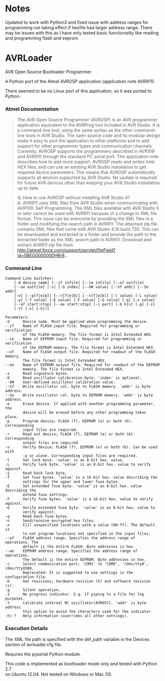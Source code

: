 # Notes
Updated to work with Python3 and fixed issue with address ranges for programming not taking effect if hexfile had larger address range.
There may be issues with this as I have only tested basic functionality like reading and programming flash and eeprom.

# AVRLoader
AVR Open Source Bootloader Programmer  
  
A Python port of the Atmel AVROSP application (application note AVR911).  

There seemed to be no Linux port of this application, so it was ported 
to Python. 
  
### Atmel Documentation  
>   The AVR Open Source Programmer (AVROSP) is an AVR programmer application 
   equivalent to the AVRProg tool included in AVR Studio. It is a 
   command-line tool, using the same syntax as the other command-line tools 
   in AVR Studio. The open source code and its modular design make 
   it easy to port the application to other platforms and to add support 
   for other programmer types and communication channels. Currently, 
   AVROSP supports the programmers described in AVR109 and AVR910 
   through the standard PC serial port. The application note describes how 
   to add more support. AVROSP reads and writes Intel HEX files, and 
   can use an existing AVR Studio installation to get required device 
   parameters. This means that AVROSP automatically supports all 
   devices supported by AVR Studio. No update is required for future AVR 
   devices other than keeping your AVR Studio installation up to date. 
  
>   Q. How to use AVROSP without installing AVR Studio 4?  
>   A. AVR911 uses XML files from AVR Studio when communicating with 
      AVR109: Self Programming. The XML files available with AVR Studio 5 
      or later cannot be used with AVR911 because of a change in XML file 
      format. This issue can be overcome by providing the XML files in a 
      folder and modifying the search path in AVR911. The attached zip file 
      contains XML files that come with AVR Studio 4.19 build 730. This can 
      be downloaded and extracted to a folder and provide the path to the 
      extracted folder as the XML search path in AVR911. Download and extract 
      AVR911 zip file from http://atmel.force.com/support/servlet/fileField?id=0BEG0000000HRr8...  
     
### Command Line  

```  
Command Line Switches:  
    [-d device name] [--if infile] [--ie infile] [--of outfile]  
    [--oe outfile] [-s] [-O index] [--O# value] [--Sf addr] [--Se addr]  
    [-e] [--p[f|e|b]] [--r[f|e|b]] [--v[f|e|b]] [-l value] [-L value]  
    [-y] [-f value] [-E value] [-F value] [-G value] [-q] [-x value]  
    [--af start:stop] [--ae start:stop] [-c port] [-b h|s] [-g] [-z]  
    [-Y] [-n] [-h|?]  

Parameters:  
-d      Device name. Must be applied when programming the device.  
--if    Name of FLASH input file. Required for programming or verification  
        of the FLASH memory. The file format is Intel Extended HEX.  
--ie    Name of EEPROM input file. Required for programming or verification  
        of the EEPROM memory. The file format is Intel Extended HEX.  
--of    Name of FLASH output file. Required for readout of the FLASH memory.  
        The file format is Intel Extended HEX.  
--oe    Name of EEPROM output file. Required for readout of the EEPROM  
        memory. The file format is Intel Extended HEX.  
-s      Read signature bytes.  
-O      Read oscillator calibration byte. 'index' is optional.  
--O#    User-defined oscillator calibration value.  
--Sf    Write oscillator cal. byte to FLASH memory. 'addr' is byte address.  
--Se    Write oscillator cal. byte to EEPROM memory. 'addr' is byte address.  
-e      Erase device. If applied with another programming parameter, the  
        device will be erased before any other programming takes place.  
-p      Program device; FLASH (f), EEPROM (e) or both (b). Corresponding  
        input files are required.  
-r      Read out device; FLASH (f), EEPROM (e) or both (b). Corresponding  
        output files are required  
-v      Verify device; FLASH (f), EEPROM (e) or both (b). Can be used with  
        -p or alone. Corresponding input files are required.  
-l      Set lock byte. 'value' is an 8-bit hex. value.  
-L      Verify lock byte. 'value' is an 8-bit hex. value to verify against.  
-y      Read back lock byte.  
-f      Set fuse bytes. 'value' is a 16-bit hex. value describing the  
        settings for the upper and lower fuse bytes.  
-E      Set extended fuse byte. 'value' is an 8-bit hex. value describing the  
        extend fuse settings.  
-F      Verify fuse bytes. 'value' is a 16-bit hex. value to verify against.  
-G      Verify extended fuse byte. 'value' is an 8-bit hex. value to  
        verify against.  
-q      Read back fuse bytes.  
-n      Send/receive encrypted hex files.  
-x      Fill unspecified locations with a value (00-ff). The default is  
        to not program locations not specified in the input files.  
--af    FLASH address range. Specifies the address range of operations. The  
        default is the entire FLASH. Byte addresses in hex.  
--ae    EEPROM address range. Specifies the address range of operations.  
        The default is the entire EEPROM. Byte addresses in hex.  
-c      Select communication port; 'COM1' to 'COM8', '/dev/tty0', /dev/ttyUSB0.  
        Deprecated: It is suggested to use settings in the configuration file.  
-b      Get revisions; hardware revision (h) and software revision (s).  
-g      Silent operation.  
-z      No progress indicator. E.g. if piping to a file for log purposes.  
-Y      Calibrate internal RC oscillator(AVR057). 'addr' is byte address  
        this option to avoid the characters used for the indicator.  
-h|-?   Help information (overrides all other settings).  
```   
### Execution Details  
  
The XML file path is specified with the def_path variable in the Devices  
section of avrloader.cfg file.  
   
Requires the pyserial Python module.  
  
This code is implemented as bootloader mode only and tested with Python 2.7  
on Ubuntu 12.04. Not tested on Windows or Mac OS.  
